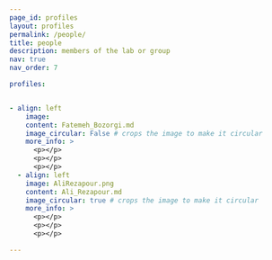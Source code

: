 ```yaml
---
page_id: profiles
layout: profiles
permalink: /people/
title: people
description: members of the lab or group
nav: true
nav_order: 7

profiles:


- align: left
    image: 
    content: Fatemeh_Bozorgi.md
    image_circular: False # crops the image to make it circular
    more_info: >
      <p></p>
      <p></p>
      <p></p>
  - align: left
    image: AliRezapour.png
    content: Ali_Rezapour.md
    image_circular: true # crops the image to make it circular
    more_info: >
      <p></p>
      <p></p>
      <p></p>

---
```

